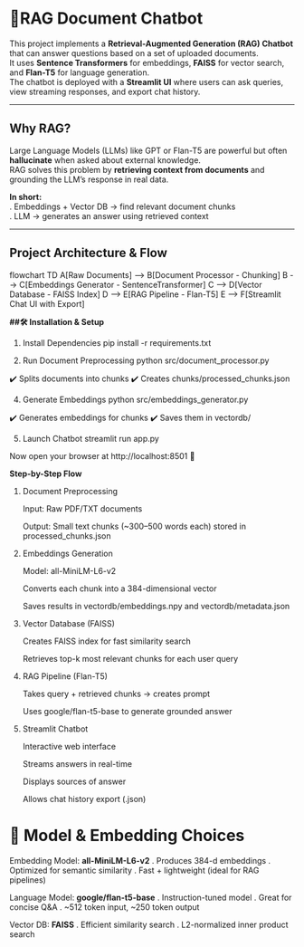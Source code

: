 # 📙RAG Document Chatbot

This project implements a **Retrieval-Augmented Generation (RAG) Chatbot** that can answer questions based on a set of uploaded documents.  
It uses **Sentence Transformers** for embeddings, **FAISS** for vector search, and **Flan-T5** for language generation.  
The chatbot is deployed with a **Streamlit UI** where users can ask queries, view streaming responses, and export chat history.

---

## Why RAG?

Large Language Models (LLMs) like GPT or Flan-T5 are powerful but often **hallucinate** when asked about external knowledge.  
RAG solves this problem by **retrieving context from documents** and grounding the LLM’s response in real data.  

**In short:**  
. Embeddings + Vector DB → find relevant document chunks  
. LLM → generates an answer using retrieved context  

---

## Project Architecture & Flow

flowchart TD
    A[Raw Documents] --> B[Document Processor - Chunking]
    B --> C[Embeddings Generator - SentenceTransformer]
    C --> D[Vector Database - FAISS Index]
    D --> E[RAG Pipeline - Flan-T5]
    E --> F[Streamlit Chat UI with Export]


**##🛠️ Installation & Setup**
1. Install Dependencies
    pip install -r requirements.txt

3. Run Document Preprocessing
    python src/document_processor.py


✔️ Splits documents into chunks
✔️ Creates chunks/processed_chunks.json

4. Generate Embeddings
    python src/embeddings_generator.py


✔️ Generates embeddings for chunks
✔️ Saves them in vectordb/

5. Launch Chatbot
    streamlit run app.py

Now open your browser at http://localhost:8501 🎉


**Step-by-Step Flow**

1. Document Preprocessing

    Input: Raw PDF/TXT documents
    
    Output: Small text chunks (~300–500 words each) stored in processed_chunks.json

2. Embeddings Generation

    Model: all-MiniLM-L6-v2
    
    Converts each chunk into a 384-dimensional vector
    
    Saves results in vectordb/embeddings.npy and vectordb/metadata.json

3. Vector Database (FAISS)

    Creates FAISS index for fast similarity search
    
    Retrieves top-k most relevant chunks for each user query

4. RAG Pipeline (Flan-T5)

    Takes query + retrieved chunks → creates prompt
    
    Uses google/flan-t5-base to generate grounded answer

5. Streamlit Chatbot

    Interactive web interface
    
    Streams answers in real-time
    
    Displays sources of answer
    
    Allows chat history export (.json)


# 🤖 Model & Embedding Choices

Embedding Model:
  **all-MiniLM-L6-v2**
   . Produces 384-d embeddings
   . Optimized for semantic similarity
   . Fast + lightweight (ideal for RAG pipelines)

Language Model:
  **google/flan-t5-base**
   . Instruction-tuned model
   . Great for concise Q&A
   . ~512 token input, ~250 token output

Vector DB:
  **FAISS**
   . Efficient similarity search
   . L2-normalized inner product search
